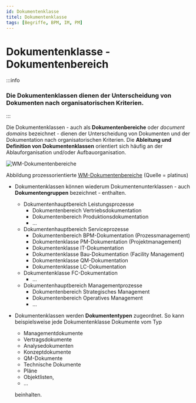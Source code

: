 ```yaml
---
id: Dokumentenklasse
titel: Dokumentenklasse
tags: [Begriffe, BPM, IM, PM]
---
```


# Dokumentenklasse - Dokumentenbereich

:::info

<h3>Die Dokumentenklassen dienen der Unterscheidung von Dokumenten nach organisatorischen Kriterien.</h3>

:::

Die Dokumentenklassen - auch als **Dokumentenbereiche** oder *document domains* bezeichnet - dienen der Unterscheidung von Dokumenten und der Dokumentation nach organisatorischen Kriterien. Die **Ableitung und Definition von Dokumentenklassen** orientiert sich häufig an der Ablauforganisation und/oder Aufbauorganisation. 

![WM-Dokumentenbereiche](/img/WM-Dokumentenbereiche.png)

Abbildung prozessorientierte [WM-Dokumentenbereiche](/img/WM-Dokumentenbereiche.png) (Quelle = platinus)



- Dokumentenklassen können wiederum Dokumentenunterklassen - auch **Dokumentengruppen** bezeichnet - enthalten.
  - Dokumentenhauptbereich Leistungsprozesse
    - Dokumentenbereich Vertriebsdokumentation
    - Dokumentenbereich Produktionsdokumentation
    - ...
  - Dokumentenhauptbereich Serviceprozesse
    - Dokumentenbereich BPM-Dokumentation (Prozessmanagement)
    - Dokumentenklasse PM-Dokumentation (Projektmanagement)
    - Dokumentenklasse IT-Dokumentation 
    - Dokumentenklasse Bau-Dokumentation (Facility Management)
    - Dokumentenklasse QM-Dokumentation 
    - Dokumentenklasse LC-Dokumentation 
  - Dokumentenklasse FC-Dokumentation 
    - ...
  - Dokumentenhauptbereich Managementprozesse
    - Dokumentenbereich Strategisches Management
    - Dokumentenbereich Operatives Management
    - ...
  
- Dokumentenklassen werden **Dokumententypen** zugeordnet. 
  So kann beispielsweise jede Dokumentenklasse Dokumente vom Typ 

  - Managementdokumente
  - Vertragsdokumente
  - Analysedokumenten
  - Konzeptdokumente
  - QM-Dokumente
  - Technische Dokumente
  - Pläne
  - Objektlisten, 
  - …  

  

  beinhalten.